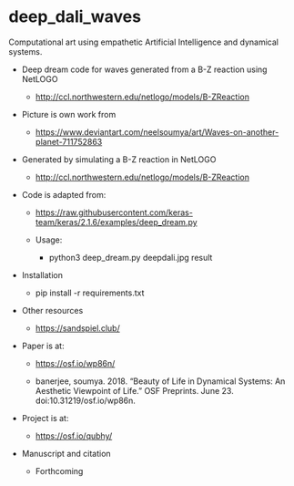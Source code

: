 # deep_dali_waves

Computational art using empathetic Artificial Intelligence and dynamical systems.



* Deep dream code for waves generated from a B-Z reaction using NetLOGO

	* http://ccl.northwestern.edu/netlogo/models/B-ZReaction

* Picture is own work from

	* https://www.deviantart.com/neelsoumya/art/Waves-on-another-planet-711752863

* Generated by simulating a B-Z reaction in NetLOGO

	* http://ccl.northwestern.edu/netlogo/models/B-ZReaction


* Code is adapted from:

	* https://raw.githubusercontent.com/keras-team/keras/2.1.6/examples/deep_dream.py

	* Usage:

		* python3 deep_dream.py deepdali.jpg result


* Installation

    * pip install -r requirements.txt



* Other resources

     * https://sandspiel.club/  

* Paper is at:

	* https://osf.io/wp86n/

	* banerjee, soumya. 2018. “Beauty of Life in Dynamical Systems: An Aesthetic Viewpoint of Life.” OSF Preprints. June 23. doi:10.31219/osf.io/wp86n.


* Project is at:

    * https://osf.io/qubhy/
	
	
* Manuscript and citation

    * Forthcoming
